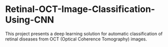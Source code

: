 # Retinal-OCT-Image-Classification-Using-CNN
This project presents a deep learning solution for automatic classification of retinal diseases from OCT (Optical Coherence Tomography) images.
